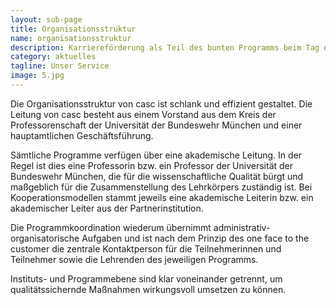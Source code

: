 ```yaml
---
layout: sub-page
title: Organisationsstruktur
name: organisationsstruktur
description: Karriereförderung als Teil des bunten Programms beim Tag der offenen Tür auf dem Campus der Universität der Bundeswehr München am 11. Juni 2016.
category: aktuelles
tagline: Unser Service
image: 5.jpg
---
```


Die Organisationsstruktur von casc ist schlank und effizient gestaltet. Die Leitung von casc besteht aus einem Vorstand aus dem Kreis der Professorenschaft der Universität der Bundeswehr München und einer hauptamtlichen Geschäftsführung.

Sämtliche Programme verfügen über eine akademische Leitung. In der Regel ist dies eine Professorin bzw. ein Professor der Universität der Bundeswehr München, die für die wissenschaftliche Qualität bürgt und maßgeblich für die Zusammenstellung des Lehrkörpers zuständig ist. Bei Kooperationsmodellen stammt jeweils eine akademische Leiterin bzw. ein akademischer Leiter aus der Partnerinstitution.

Die Programmkoordination wiederum übernimmt administrativ-organisatorische Aufgaben und ist nach dem Prinzip des one face to the customer die zentrale Kontaktperson für die Teilnehmerinnen und Teilnehmer sowie die Lehrenden des jeweiligen Programms.

Instituts- und Programmebene sind klar voneinander getrennt, um qualitätssichernde Maßnahmen wirkungsvoll umsetzen zu können.